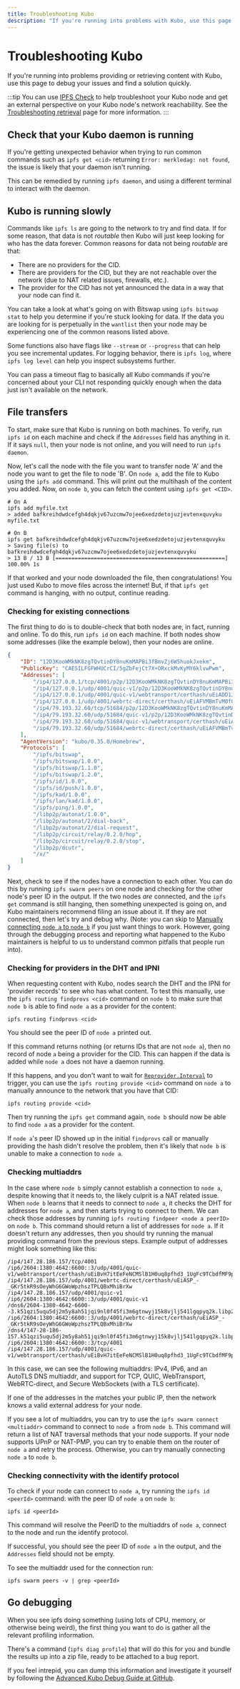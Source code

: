 ```yaml
---
title: Troubleshooting Kubo
description: "If you're running into problems with Kubo, use this page to debug your issues and find a solution quickly."
---
```


# Troubleshooting Kubo

If you're running into problems providing or retrieving content with Kubo, use this page to debug your issues and find a solution quickly.

:::tip
You can use [IPFS Check](https://check.ipfs.network) to help troubleshoot your Kubo node and get an external perspective on your Kubo node's network reachability. See the [Troubleshooting retrieval](./troubleshooting.md#debug-with-ipfs-check) page for more information.
:::

## Check that your Kubo daemon is running

If you're getting unexpected behavior when trying to run common commands such as `ipfs get <cid>` returning `Error: merkledag: not found`, the issue is likely that your daemon isn't running. 

This can be remedied by running `ipfs daemon`, and using a different terminal to interact with the daemon.

## Kubo is running slowly

Commands like `ipfs ls` are going to the network to try and find data. If for some reason, that data is not _routable_ then Kubo will just keep looking for who has the data forever. Common reasons for data not being _routable_ are that:

- There are no providers for the CID.
- There are providers for the CID, but they are not reachable over the network (due to NAT related issues, firewalls, etc.).
- The provider for the CID has not yet announced the data in a way that your node can find it.

You can take a look at what's going on with Bitswap using `ipfs bitswap stat` to help you determine if you're stuck looking for data. If the data you are looking for is perpetually in the `wantlist` then your node may be experiencing one of the common reasons listed above.

Some functions also have flags like `--stream` or `--progress` that can help you see incremental updates. For logging behavior, there is `ipfs log`, where `ipfs log level` can help you inspect subsystems further.

You can pass a timeout flag to basically all Kubo commands if you're concerned about your CLI not responding quickly enough when the data just isn't available on the network.

## File transfers

To start, make sure that Kubo is running on both machines. To verify, run `ipfs id` on each machine and check if the `Addresses` field has anything in it. If it says `null`, then your node is not online, and you will need to run `ipfs daemon`.

Now, let's call the node with the file you want to transfer node 'A' and the node you want to get the file to node 'B'. On `node a`, add the file to Kubo using the `ipfs add` command. This will print out the multihash of the content you added. Now, on `node b`, you can fetch the content using `ipfs get <CID>`.

```shell
# On A
ipfs add myfile.txt
> added bafkreihdwdcefgh4dqkjv67uzcmw7ojee6xedzdetojuzjevtenxquvyku myfile.txt

# On B
ipfs get bafkreihdwdcefgh4dqkjv67uzcmw7ojee6xedzdetojuzjevtenxquvyku
> Saving file(s) to bafkreihdwdcefgh4dqkjv67uzcmw7ojee6xedzdetojuzjevtenxquvyku
> 13 B / 13 B [=====================================================] 100.00% 1s
```

If that worked and your node downloaded the file, then congratulations! You just used Kubo to move files across the internet! But, if that `ipfs get` command is hanging, with no output, continue reading.

### Checking for existing connections

The first thing to do is to double-check that both nodes are, in fact, running and online. To do this, run `ipfs id` on each machine. If both nodes show some addresses (like the example below), then your nodes are online.

```json
{
	"ID": "12D3KooWMkNK8zgTQvtinDY8nuKmMAPBi3fBmvZj6W5huokJxekm",
	"PublicKey": "CAESILFGFWHUCrCI/5gZbFejCt7X+ORxckMvKyMY6klvwPwm",
	"Addresses": [
		"/ip4/127.0.0.1/tcp/4001/p2p/12D3KooWMkNK8zgTQvtinDY8nuKmMAPBi3fBmvZj6W5huokJxekm",
		"/ip4/127.0.0.1/udp/4001/quic-v1/p2p/12D3KooWMkNK8zgTQvtinDY8nuKmMAPBi3fBmvZj6W5huokJxekm",
		"/ip4/127.0.0.1/udp/4001/quic-v1/webtransport/certhash/uEiADD1J9gKOoRM-XvC9EYkbDCe97dwwjVNaheeQ4C1X8Iw/certhash/uEiA6LFi0_EAMHJUX9F9D8BmBiblrH0qrZNAWJqRmpa0rPw/p2p/12D3KooWMkNK8zgTQvtinDY8nuKmMAPBi3fBmvZj6W5huokJxekm",
		"/ip4/127.0.0.1/udp/4001/webrtc-direct/certhash/uEiAFVMBmTvM0f0DWr_kmRgi_QKrWQfRoI8rel0JxOugIkg/p2p/12D3KooWMkNK8zgTQvtinDY8nuKmMAPBi3fBmvZj6W5huokJxekm",
		"/ip4/79.193.32.60/tcp/51684/p2p/12D3KooWMkNK8zgTQvtinDY8nuKmMAPBi3fBmvZj6W5huokJxekm",
		"/ip4/79.193.32.60/udp/51684/quic-v1/p2p/12D3KooWMkNK8zgTQvtinDY8nuKmMAPBi3fBmvZj6W5huokJxekm",
		"/ip4/79.193.32.60/udp/51684/quic-v1/webtransport/certhash/uEiADD1J9gKOoRM-XvC9EYkbDCe97dwwjVNaheeQ4C1X8Iw/certhash/uEiA6LFi0_EAMHJUX9F9D8BmBiblrH0qrZNAWJqRmpa0rPw/p2p/12D3KooWMkNK8zgTQvtinDY8nuKmMAPBi3fBmvZj6W5huokJxekm",
		"/ip4/79.193.32.60/udp/51684/webrtc-direct/certhash/uEiAFVMBmTvM0f0DWr_kmRgi_QKrWQfRoI8rel0JxOugIkg/p2p/12D3KooWMkNK8zgTQvtinDY8nuKmMAPBi3fBmvZj6W5huokJxekm"
	],
	"AgentVersion": "kubo/0.35.0/Homebrew",
	"Protocols": [
		"/ipfs/bitswap",
		"/ipfs/bitswap/1.0.0",
		"/ipfs/bitswap/1.1.0",
		"/ipfs/bitswap/1.2.0",
		"/ipfs/id/1.0.0",
		"/ipfs/id/push/1.0.0",
		"/ipfs/kad/1.0.0",
		"/ipfs/lan/kad/1.0.0",
		"/ipfs/ping/1.0.0",
		"/libp2p/autonat/1.0.0",
		"/libp2p/autonat/2/dial-back",
		"/libp2p/autonat/2/dial-request",
		"/libp2p/circuit/relay/0.2.0/hop",
		"/libp2p/circuit/relay/0.2.0/stop",
		"/libp2p/dcutr",
		"/x/"
	]
}
```

Next, check to see if the nodes have a connection to each other. You can do this by running `ipfs swarm peers` on one node and checking for the other node's peer ID in the output. If the two nodes _are_ connected, and the `ipfs get` command is still hanging, then something unexpected is going on, and Kubo maintainers recommend filing an issue about it. If they are not connected, then let's try and debug why. (Note: you can skip to [Manually connecting `node a` to `node b`](#manually-connecting-node-a-to-node-b) if you just want things to work. However, going through the debugging process and reporting what happened to the Kubo maintainers is helpful to us to understand common pitfalls that people run into).

### Checking for providers in the DHT and IPNI

When requesting content with Kubo, nodes search the DHT and the IPNI for 'provider records' to see who has what content. To test this manually, use the `ipfs routing findprovs <cid>` command on `node b` to make sure that `node b` is able to find `node a` as a provider for the content:

```shell
ipfs routing findprovs <cid>
```

You should see the peer ID of `node a` printed out. 

If this command returns nothing (or returns IDs that are not `node a`), then no record of node `a` being a provider for the CID. This can happen if the data is added while `node a` does not have a daemon running. 

If this happens, and you don't want to wait for [`Reprovider.Interval`](https://github.com/ipfs/kubo/blob/master/docs/config.md#reproviderinterval) to trigger, you can use the `ipfs routing provide <cid>` command on `node a` to manually announce to the network that you have that CID:

```shell
ipfs routing provide <cid>
```

Then try running the `ipfs get` command again, `node b` should now be able to find `node a` as a provider for the content. 

If `node a`'s peer ID showed up in the initial `findprovs` call or manually providing the hash didn't resolve the problem, then it's likely that `node b` is unable to make a connection to `node a`.

### Checking multiaddrs

In the case where `node b` simply cannot establish a connection to `node a`, despite knowing that it needs to, the likely culprit is a NAT related issue. When `node b` learns that it needs to connect to `node a`, it checks the DHT for addresses for `node a`, and then starts trying to connect to them. We can check those addresses by running `ipfs routing findpeer <node a peerID>` on `node b`. This command should return a list of addresses for `node a`. If it doesn't return any addresses, then you should try running the manual providing command from the previous steps. Example output of addresses might look something like this:

```shell
/ip4/147.28.186.157/tcp/4001
/ip6/2604:1380:4642:6600::3/udp/4001/quic-v1/webtransport/certhash/uEiBvH7itEeFeNCMSlB1H0uq8pfhd3_1UgFc9TCbdfMF9pA/certhash/uEiCCxQXfyMXHWRgcooayE0BaQwjKtBmiJ50EznK8zQtBxw
/ip4/147.28.186.157/udp/4001/webrtc-direct/certhash/uEiASP_-_GKr5tkR9sOeyWhG6GWoWpzhszTPLQBxMhiBrXw
/ip4/147.28.186.157/udp/4001/quic-v1
/ip6/2604:1380:4642:6600::3/udp/4001/quic-v1
/dns6/2604-1380-4642-6600--3.k51qzi5uqu5dj2m5y8ah51jqi9nl0f45fi3m6gtnwyj15k8vjlj541lgqpyq2k.libp2p.direct/tcp/4001/tls/ws
/ip6/2604:1380:4642:6600::3/udp/4001/webrtc-direct/certhash/uEiASP_-_GKr5tkR9sOeyWhG6GWoWpzhszTPLQBxMhiBrXw
/dns4/147-28-186-157.k51qzi5uqu5dj2m5y8ah51jqi9nl0f45fi3m6gtnwyj15k8vjlj541lgqpyq2k.libp2p.direct/tcp/4001/tls/ws
/ip6/2604:1380:4642:6600::3/tcp/4001
/ip4/147.28.186.157/udp/4001/quic-v1/webtransport/certhash/uEiBvH7itEeFeNCMSlB1H0uq8pfhd3_1UgFc9TCbdfMF9pA/certhash/uEiCCxQXfyMXHWRgcooayE0BaQwjKtBmiJ50EznK8zQtBxw
```

In this case, we can see the following multiaddrs: IPv4, IPv6, and an AutoTLS DNS multiaddr, and support for TCP, QUIC, WebTransport, WebRTC-direct, and Secure WebSockets (with a TLS certificate). 

If one of the addresses in the matches your public IP, then the network knows a valid external address for your node.

If you see a lot of multiaddrs, you can try to use the `ipfs swarm connect <multiaddr>` command to connect to `node a` from `node b`. This command will return a list of NAT traversal methods that your node supports. If your node supports UPnP or NAT-PMP, you can try to enable them on the router of `node a` and retry the process. Otherwise, you can try manually connecting `node a` to `node b`.

### Checking connectivity with the identify protocol

To check if your node can connect to `node a`, try running the `ipfs id <peerId>` command: with the peer ID of `node a` on `node b`:

```shell
ipfs id <peerId>
```

This command will resolve the PeerID to the multiaddrs of `node a`, connect to the node and run the identify protocol.

If successful, you should see the peer ID of `node a` in the output, and the `Addresses` field should not be empty.

To see the multiaddr used for the connection run:

```shell
ipfs swarm peers -v | grep <peerId>
```

## Go debugging

When you see ipfs doing something (using lots of CPU, memory, or otherwise being weird), the first thing you want to do is gather all the relevant profiling information.

There's a command (`ipfs diag profile`) that will do this for you and bundle the results up into a zip file, ready to be attached to a bug report.

If you feel intrepid, you can dump this information and investigate it yourself by following the [Advanced Kubo Debug Guide at GitHub](https://github.com/ipfs/kubo/blob/master/docs/debug-guide.md).

